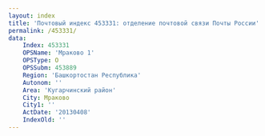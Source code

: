 ```yaml
---
layout: index
title: 'Почтовый индекс 453331: отделение почтовой связи Почты России'
permalink: /453331/
data:
    Index: 453331
    OPSName: 'Мраково 1'
    OPSType: О
    OPSSubm: 453889
    Region: 'Башкортостан Республика'
    Autonom: ''
    Area: 'Кугарчинский район'
    City: Мраково
    City1: ''
    ActDate: '20130408'
    IndexOld: ''
---
```

